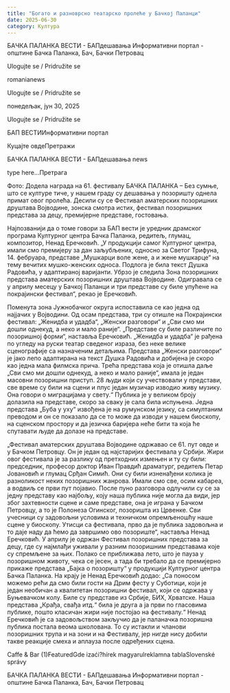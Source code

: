 ```yaml
---
title: "Богато и разноврсно театарско пролеће у Бачкој Паланци"
date: 2025-06-30
category: Култура
---
```


БАЧКА ПАЛАНКА ВЕСТИ - БАПдешавања Информативни портал - општине Бачка Паланка, Бач, Бачки Петровац

Ulogujte se / Pridružite se

romanianews

Ulogujte se / Pridružite se

понедељак, јун 30, 2025

Ulogujte se / Pridružite se

БАП ВЕСТИИнформативни портал

Куцајте овдеПретражи

БАЧКА ПАЛАНКА ВЕСТИ - БАПдешавања news

type here...Претрага

Фото: Додела награда на 61. фестивалу
            БАЧКА ПАЛАНКА – Без сумње, што се културе тиче, у нашем граду су дешавања у позоришту однела примат овог пролећа. Десили су се Фестивал аматерских позоришних друштава Војводине, зонска смотра истих, фестивал позоришних представа за децу, премијерне представе, гостовања.

Најпозванији да о томе говори за БАП вести је уредник драмског програма Културног центра Бачка Паланка, редитељ, глумац, композитор, Ненад Еречковић.
„У продукцији самог Културног центра, имали смо премијеру за дан заљубљених, односно за Светог Трифуна, 14. фебруара, представе „Мушкарци воле жене, а и жене мушкарце“ на тему вечитих мушко-женских односа. Подлога је била текст Душка Радовића, у адаптираној варијанти. Убрзо је следила Зона позоришних представа аматерских позоришних друштава Војводине. Одигравала се у априлу месецу у Бачкој
Паланци и три представе су биле упућене на покрајински фестивал“, рекао је Еречковић.


Поменута зона Јужнобачког округа испоставила се као једна од најјачих у Војводини. Од осам представа, три су отишле на Покрајински фестивал: „Женидба и удадба“, „Женски разговори“ и „Сви смо ми дошли однекуд, а неко и мало раније“.
„Представе су биле различите по позоришној форми“, наставља Еречковић. „Женидба и удадба“ је рађена по угледу на руски театар сведеног израза, без неке велике сценографије са назначеним детаљима. Представа „Женски разговори“ је јако лепо адаптирана на текст Душка Радовића и добијена је скоро као једна мала филмска прича. Трећа представа која је отишла даље „Сви смо ми дошли однекуд, а неко и мало раније“, имала је један масовни позоришни приступ. 28 људи који су учествовали у представи, све време су били на сцени и плус један музичар изводио живу музику. Она говори о миграцијама у свету.“
Публика је у великом броју долазила на представе, скоро за сваку је сала била испуњена. Једна представа „Буба у уху“ извођена је на румунском језику, са симултаним преводом и он се показало да се то може да изводи у нашем биоскопу, на сценском простору и да језичка баријера неће бити та која ће спутавати људе да долазе на представе.


„Фестивал аматерских друштава Војводине одржавао се 61. пут овде и у Бачком Петровцу. Он је један од најстаријих фестивала у Србији. Жири овог фестивала је за разлику од претходних измењен и ту су били: председник, професор доктор Иван Правдић драматург, редитељ Петар Јовановић и глумац Срђан Симић. Они су били изненађени колика је разноликост неких позоришних жанрова. Имали смо све, осим кабареа, а водвиљ се први пут појавио. После пуно разговора одлучили су се за једну представу као најбољу, коју наша публика није могла да види, јер због захтевности сцене и саме представе, она је играна у Бачком Петровцу, а то је Полонеза Огинског, позоришта из Црвенке. Сви учесници су задовољни условима и техничком опремљеношћу наше сцене у биоскопу. Утисци са фестивала, прво да је публика задовољна и то даје наду да ћемо да завршимо ово позориште“, наставља Ненад Еречковић.
У априлу је одржан Фестивал позоришних представа за децу, где су најмлађи уживали у разним позоришним представама које су спремљене за њих. Полако се приближава лето, што је пауза у позоришном животу, чека се јесен, а тада би требало да се премијерно прикаже представа „Бајка о позоришту“ у продукцији Културног центра Бачка Паланка.
На крају је Ненад Еречковић додао: „Са поносом можемо рећи да смо били гости на Дрим фесту у Суботици, који је један необичан а квалитетан позоришни фестивал, који се одржава у Буњевачком колу. Биле су представе из Србије, БИХ, Хрватске. Наша представа „Крађа, свађа итд.“ била је друга а ја први по гласовима публике, пошто класичан жири није постојао на фестивалу.“
Ненад Еречковић је са задовољством закључио да је паланачка позоришна
публика постала веома школована. То су истакли и чланови позоришних трупа и на зони и на Фестивалу, јер нигде нису добили такве реакције смеха и аплауза после одређених сцена.

Caffe & Bar (1)FeaturedGde izaći?hírek magyarulreklamna tablaSlovenské správy

БАЧКА ПАЛАНКА ВЕСТИ - БАПдешавања Информативни портал - општине Бачка Паланка, Бач, Бачки Петровац
